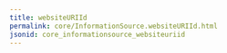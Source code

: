 ```yaml
---
title: websiteURIId
permalink: core/InformationSource.websiteURIId.html
jsonid: core_informationsource_websiteuriid
---
```

